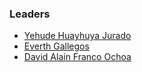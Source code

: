 ### Leaders

* [Yehude Huayhuya Jurado](mailto:yehude.jurado@owasp.org)
* [Everth Gallegos](mailto:everth.gallegos@owasp.org)
* [David Alain Franco Ochoa](mailto:david.ochoa@owasp.org)
